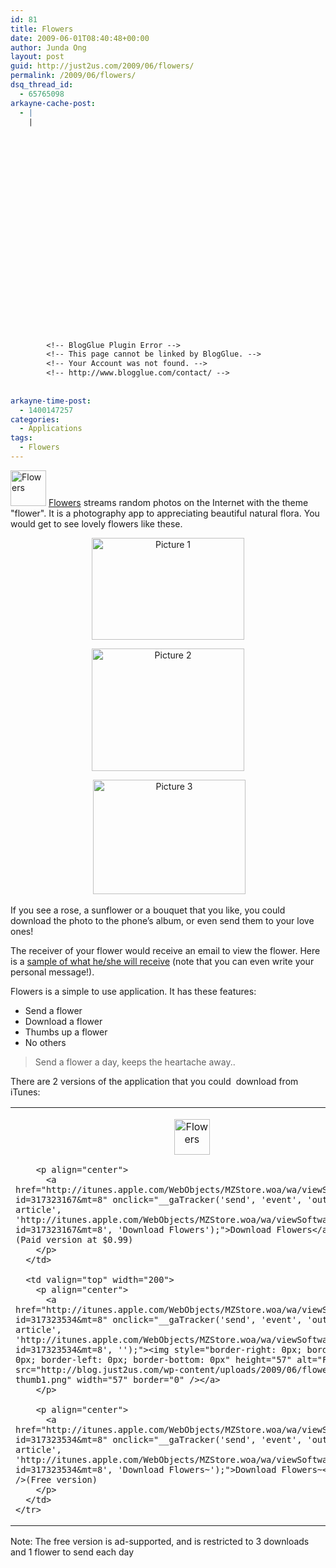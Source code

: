 ```yaml
---
id: 81
title: Flowers
date: 2009-06-01T08:40:48+00:00
author: Junda Ong
layout: post
guid: http://just2us.com/2009/06/flowers/
permalink: /2009/06/flowers/
dsq_thread_id:
  - 65765098
arkayne-cache-post:
  - |
    |
        
        
        
        
        
        
        
        
        
        
        
        
        
        
        
        
        
        
        
        
        
        
        
        <!-- BlogGlue Plugin Error -->
        <!-- This page cannot be linked by BlogGlue. -->
        <!-- Your Account was not found. -->
        <!-- http://www.blogglue.com/contact/ -->
        
        
arkayne-time-post:
  - 1400147257
categories:
  - Applications
tags:
  - Flowers
---
```

<a href="http://blog.just2us.com/wp-content/uploads/2009/06/flowers.png" onclick="__gaTracker('send', 'event', 'outbound-article', 'http://blog.just2us.com/wp-content/uploads/2009/06/flowers.png', '');"><img style="border-right: 0px; border-top: 0px; border-left: 0px; border-bottom: 0px" height="57" alt="Flowers" src="http://blog.just2us.com/wp-content/uploads/2009/06/flowers-thumb1.png" width="57" border="0" /></a>&#160;<a href="http://itunes.apple.com/WebObjects/MZStore.woa/wa/viewSoftware?id=317323167&mt=8" onclick="__gaTracker('send', 'event', 'outbound-article', 'http://itunes.apple.com/WebObjects/MZStore.woa/wa/viewSoftware?id=317323167&mt=8', 'Flowers');">Flowers</a> streams random photos on the Internet with the theme "flower". It is a photography app to appreciating beautiful natural flora. You would get to see lovely flowers like these.

<p align="center">
  <a href="http://just2us.com//wp-content/uploads/2009/06/picture-1.png" onclick="__gaTracker('send', 'event', 'outbound-article', 'http://just2us.com//wp-content/uploads/2009/06/picture-1.png', '');"><img style="border-right: 0px; border-top: 0px; border-left: 0px; border-bottom: 0px" height="163" alt="Picture 1" src="http://blog.just2us.com/wp-content/uploads/2009/06/picture-1-thumb.png" width="244" border="0" /></a>
</p>

<p align="center">
  <a href="http://just2us.com//wp-content/uploads/2009/06/picture-2.png" onclick="__gaTracker('send', 'event', 'outbound-article', 'http://just2us.com//wp-content/uploads/2009/06/picture-2.png', '');"><img style="border-right: 0px; border-top: 0px; border-left: 0px; border-bottom: 0px" height="196" alt="Picture 2" src="http://blog.just2us.com/wp-content/uploads/2009/06/picture-2-thumb.png" width="244" border="0" /></a>
</p>

<p align="center">
  &#160;<a href="http://just2us.com//wp-content/uploads/2009/06/picture-3.png" onclick="__gaTracker('send', 'event', 'outbound-article', 'http://just2us.com//wp-content/uploads/2009/06/picture-3.png', '');"><img style="border-right: 0px; border-top: 0px; border-left: 0px; border-bottom: 0px" height="183" alt="Picture 3" src="http://blog.just2us.com/wp-content/uploads/2009/06/picture-3-thumb.png" width="244" border="0" /></a>
</p>

If you see a rose, a sunflower or a bouquet that you like, you could download the photo to the phone&#8217;s album, or even send them to your love ones! 

The receiver of your flower would receive an email to view the flower. Here is a <a href="http://www.just2us.com/flowers/receive.php?m=aWQ9Mzc4JmZyb209c2Ftd2l6ZSZtZXNzYWdlPU1heSUyMHlvdXIlMjBkYXklMjBiZWdpbnMlMjB3aXRoJTIwYSUyMHNtaWxlJndpdGhhZD0x" onclick="__gaTracker('send', 'event', 'outbound-article', 'http://www.just2us.com/flowers/receive.php?m=aWQ9Mzc4JmZyb209c2Ftd2l6ZSZtZXNzYWdlPU1heSUyMHlvdXIlMjBkYXklMjBiZWdpbnMlMjB3aXRoJTIwYSUyMHNtaWxlJndpdGhhZD0x', 'sample of what he/she will receive');">sample of what he/she will receive</a> (note that you can even write your personal message!).

Flowers is a simple to use application. It has these features:

  * Send a flower
  * Download a flower
  * Thumbs up a flower
  * No others 

> Send a flower a day, keeps the heartache away..

There are 2 versions of the application that you could&#160; download from iTunes:

<div align="center">
  <table cellspacing="0" cellpadding="2" width="400" align="center" border="0">
    <tr>
      <td valign="top" width="200">
        <p align="center">
          <a href="http://itunes.apple.com/WebObjects/MZStore.woa/wa/viewSoftware?id=317323167&mt=8" onclick="__gaTracker('send', 'event', 'outbound-article', 'http://itunes.apple.com/WebObjects/MZStore.woa/wa/viewSoftware?id=317323167&mt=8', '');"><img style="border-right: 0px; border-top: 0px; border-left: 0px; border-bottom: 0px" height="57" alt="Flowers" src="http://blog.just2us.com/wp-content/uploads/2009/06/flowers-thumb1.png" width="57" border="0" /></a>
        </p>
        
        <p align="center">
          <a href="http://itunes.apple.com/WebObjects/MZStore.woa/wa/viewSoftware?id=317323167&mt=8" onclick="__gaTracker('send', 'event', 'outbound-article', 'http://itunes.apple.com/WebObjects/MZStore.woa/wa/viewSoftware?id=317323167&mt=8', 'Download Flowers');">Download Flowers</a> <br />(Paid version at $0.99)
        </p>
      </td>
      
      <td valign="top" width="200">
        <p align="center">
          <a href="http://itunes.apple.com/WebObjects/MZStore.woa/wa/viewSoftware?id=317323534&mt=8" onclick="__gaTracker('send', 'event', 'outbound-article', 'http://itunes.apple.com/WebObjects/MZStore.woa/wa/viewSoftware?id=317323534&mt=8', '');"><img style="border-right: 0px; border-top: 0px; border-left: 0px; border-bottom: 0px" height="57" alt="Flowers" src="http://blog.just2us.com/wp-content/uploads/2009/06/flowers-thumb1.png" width="57" border="0" /></a>
        </p>
        
        <p align="center">
          <a href="http://itunes.apple.com/WebObjects/MZStore.woa/wa/viewSoftware?id=317323534&mt=8" onclick="__gaTracker('send', 'event', 'outbound-article', 'http://itunes.apple.com/WebObjects/MZStore.woa/wa/viewSoftware?id=317323534&mt=8', 'Download Flowers~');">Download Flowers~</a> <br />(Free version)
        </p>
      </td>
    </tr>
  </table>
</div>

Note: The free version is ad-supported, and is restricted to 3 downloads and 1 flower to send each day

<div style="font-size:0px;height:0px;line-height:0px;margin:0;padding:0;clear:both">
</div>